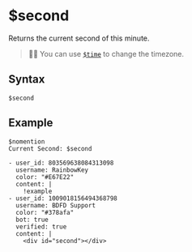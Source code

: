 # $second
Returns the current second of this minute.

> 🧙‍♂️ You can use [`$time`](./time.md) to change the timezone.

## Syntax
```
$second
```

## Example
```
$nomention
Current Second: $second
```

```discord yaml
- user_id: 803569638084313098
  username: RainbowKey
  color: "#E67E22"
  content: |
    !example 
- user_id: 1009018156494368798
  username: BDFD Support
  color: "#378afa"
  bot: true
  verified: true
  content: |
    <div id="second"></div>
```

<script src="../theme/livetime.js"></script>
